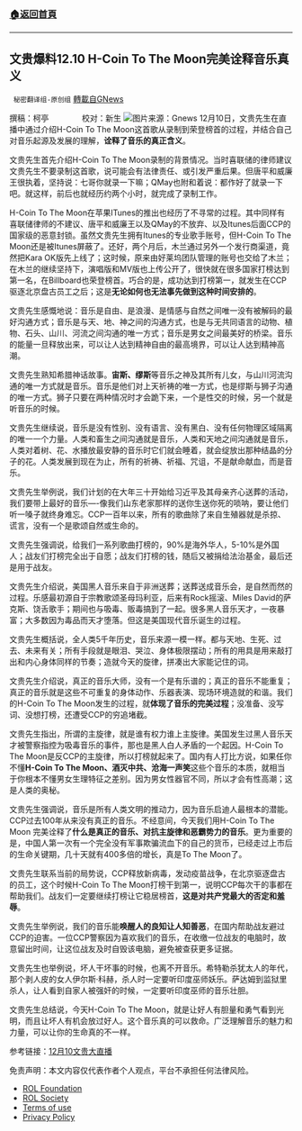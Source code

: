 ###  [:house:返回首頁](https://github.com/ourhimalayas/txt)
---


## 文贵爆料12.10 H-Coin To The Moon完美诠释音乐真义
` 秘密翻译组-原创组` [轉載自GNews](https://gnews.org/zh-hans/1749017/)

撰稿：柯亭               校对：新生
![](https://assets.gnews.org/wp-content/uploads/2021/12/image-626.png)图片来源：Gnews
12月10日，文贵先生在直播中通过介绍H-Coin To The Moon这首歌从录制到荣登榜首的过程，并结合自己对音乐起源及发展的理解，**诠释了音乐的真正含义**。

文贵先生首先介绍H-Coin To The Moon录制的背景情况。当时喜联储的律师建议文贵先生不要录制这首歌，说可能会有法律责任、或引发严重后果。但唐平和威廉王很执着，坚持说：七哥你就录一下嘛；QMay也附和着说：都作好了就录一下吧。就这样，前后也就经历约两个小时，就完成了录制工作。

H-Coin To The Moon在苹果ITunes的推出也经历了不寻常的过程。其中同样有喜联储律师的不建议、唐平和威廉王以及QMay的不放弃、以及Itunes后面CCP的国家级的恶意封锁。虽然文贵先生拥有Itunes的专业歌手账号，但H-Coin To The Moon还是被Itunes屏蔽了。还好，两个月后，木兰通过另外一个发行商渠道，竟然把Kara OK版先上线了；这时候，原来由好莱坞团队管理的账号也交给了木兰；在木兰的继续坚持下，演唱版和MV版也上传公开了，很快就在很多国家打榜达到第一名，在Billboard也荣登榜首。巧合的是，成功达到打榜第一，就发生在CCP驱逐北京盘古员工之后；这是**无论如何也无法事先做到这种时间安排的**。

文贵先生感慨地说：音乐是自由、是浪漫、是情感与自然之间唯一没有被解码的最好沟通方式；音乐是与天、地、神之间的沟通方式，也是与无共同语言的动物、植物、石头、山川、河流之间沟通的唯一方式；音乐是男女之间最美好的桥梁。音乐的能量一旦释放出来，可以让人达到精神自由的最高境界，可以让人达到精神高潮。

文贵先生熟知希腊神话故事。**宙斯、缪斯**等音乐之神及其所有儿女，与山川河流沟通的唯一方式就是音乐。音乐是他们对上天祈祷的唯一方式，也是缪斯与狮子沟通的唯一方式。狮子只要在两种情况时才会跪下来，一个是性交的时候，另一个就是听音乐的时候。

文贵先生继续说，音乐是没有性别、没有语言、没有黑白、没有任何物理区域隔离的唯一一个力量。人类和畜生之间沟通就是音乐，人类和天地之间沟通就是音乐，人类对着树、花、水播放最安静的音乐时它们就会睡着，就会绽放出那种结晶的分子的花。人类发展到现在为止，所有的祈祷、祈福、咒诅，不是献命献血，而是音乐。

文贵先生举例说，我们计划的在大年三十开始给习近平及其母亲齐心送葬的活动，我们要带上最好的音乐—-像我们山东老家那样的送你生送你死的唢呐，要让他们听一嗓子就终身难忘。CCP一百年以来，所有的歌曲除了来自生殖器就是杀掠、谎言，没有一个是歌颂自然或生命的。

文贵先生强调说，给我们一系列歌曲打榜的，90%是海外华人，5-10%是外国人；战友们打榜完全出于自愿；战友们打榜的钱，随后又被捐给法治基金，最后还是用于战友。

文贵先生介绍说，美国黑人音乐来自于非洲送葬；送葬送成音乐会，是自然而然的过程。乐感最初源自于宗教歌颂圣母玛利亚，后来有Rock摇滚、Miles David的萨克斯、饶舌歌手；期间也与吸毒、贩毒搞到了一起。很多黑人音乐天才，一夜暴富；大多数因为毒品而天才堕落。但这是美国现代音乐诞生的过程。

文贵先生概括说，全人类5千年历史，音乐来源一模一样。都与天地、生死、过去、未来有关；所有手段就是眼泪、哭泣、身体极限摆动；所有的用具是用来敲打出和内心身体同样的节奏；造就今天的旋律，拼凑出大家能记住的词。

文贵先生介绍说，真正的音乐大师，没有一个是有乐谱的；真正的音乐不能重复；真正的音乐就是这些不可重复的身体动作、乐器表演、现场环境造就的和谐。我们的H-Coin To The Moon发生的过程，就**体现了音乐的完美过程**；没准备、没写词、没想打榜，还遭受CCP的穷追堵截。

文贵先生指出，所谓的主旋律，就是谁有权力谁上主旋律。美国发生过黑人音乐天才被警察指控为吸毒音乐的事件，那也是黑人白人矛盾的一个起因。H-Coin To The Moon是反CCP的主旋律，所以打榜就起来了。国内有人打比方说，如果任你不懂**H-Coin To The Moon、酒灭中共、沧海一声笑**这些个音乐的本质，就相当于你根本不懂男女生理特征之差别。因为男女性器官不同，所以才会有性高潮；这是人类的奥秘。

文贵先生强调说，音乐是所有人类文明的推动力，因为音乐启迪人最根本的潜能。CCP过去100年从来没有真正的音乐。不经意间，今天我们用H-Coin  To The Moon 完美诠释了**什么是真正的音乐、对抗主旋律和恶霸势力的音乐**。更为重要的是，中国人第一次有一个完全没有军事欺骗流血下的自己的货币，已经走过上市后的生命关键期，几十天就有400多倍的增长，真是To The Moon了。

文贵先生联系当前的局势说，CCP释放新病毒，发动疫苗战争，在北京驱逐盘古的员工，这个时候H-Coin To The Moon打榜干到第一，说明CCP每次干的事都在帮助我们。战友们一定要继续打榜让它稳居榜首，**这是对共产党最大的否定和羞辱**。

文贵先生举例说，我们的音乐能**唤醒人的良知让人知善恶**，在国内帮助战友避过CCP的迫害。一位CCP警察因为喜欢我们的音乐，在收缴一位战友的电脑时，故意留出时间，让这位战友及时自毁该电脑，避免被查获更多证据。

文贵先生也举例说，坏人干坏事的时候，也离不开音乐。希特勒杀犹太人的年代，那个剥人皮的女人伊尔斯·科赫，杀人时一定要听印度巫师妖乐。萨达姆到监狱里杀人，让人看到自家人被强奸的时候，一定要听印度巫师的音乐壮胆。

文贵先生总结说，今天H-Coin To The Moon，就是让好人有胆量和勇气看到光明，而且让坏人有机会放过好人。这个音乐真的可以救命。广泛理解音乐的魅力和力量，可以让你的生命真的不一样。

参考链接：[12月10文贵大直播](https://gtv.org/video/id=61b350ad56f4921401b40cca)

 

免责声明：本文内容仅代表作者个人观点，平台不承担任何法律风险。

- [ROL Foundation](https://rolfoundation.org/)
- [ROL Society](https://rolsociety.org/)
- [Terms of use](https://gnews.org/terms-of-use-3/)
- [Privacy Policy](https://gnews.org/privacy-policy/)

